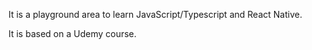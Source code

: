 It is a playground area to learn JavaScript/Typescript and React Native.

It is based on a Udemy course.
